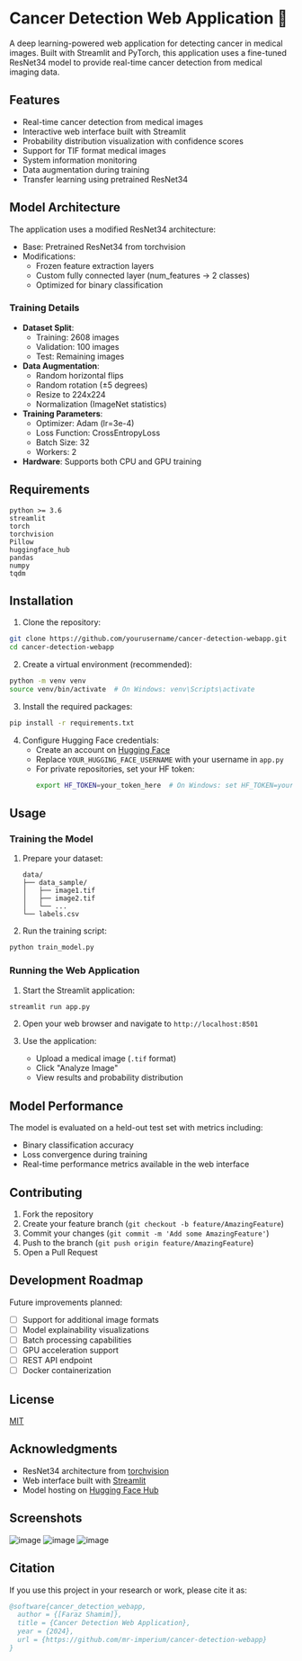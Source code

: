 # Cancer Detection Web Application 🔬

A deep learning-powered web application for detecting cancer in medical images. Built with Streamlit and PyTorch, this application uses a fine-tuned ResNet34 model to provide real-time cancer detection from medical imaging data.

## Features

- Real-time cancer detection from medical images
- Interactive web interface built with Streamlit
- Probability distribution visualization with confidence scores
- Support for TIF format medical images
- System information monitoring
- Data augmentation during training
- Transfer learning using pretrained ResNet34

## Model Architecture

The application uses a modified ResNet34 architecture:
- Base: Pretrained ResNet34 from torchvision
- Modifications:
  - Frozen feature extraction layers
  - Custom fully connected layer (num_features → 2 classes)
  - Optimized for binary classification

### Training Details

- **Dataset Split**:
  - Training: 2608 images
  - Validation: 100 images
  - Test: Remaining images
- **Data Augmentation**:
  - Random horizontal flips
  - Random rotation (±5 degrees)
  - Resize to 224x224
  - Normalization (ImageNet statistics)
- **Training Parameters**:
  - Optimizer: Adam (lr=3e-4)
  - Loss Function: CrossEntropyLoss
  - Batch Size: 32
  - Workers: 2
- **Hardware**: Supports both CPU and GPU training

## Requirements

```
python >= 3.6
streamlit
torch
torchvision
Pillow
huggingface_hub
pandas
numpy
tqdm
```

## Installation

1. Clone the repository:
```bash
git clone https://github.com/yourusername/cancer-detection-webapp.git
cd cancer-detection-webapp
```

2. Create a virtual environment (recommended):
```bash
python -m venv venv
source venv/bin/activate  # On Windows: venv\Scripts\activate
```

3. Install the required packages:
```bash
pip install -r requirements.txt
```

4. Configure Hugging Face credentials:
   - Create an account on [Hugging Face](https://huggingface.co)
   - Replace `YOUR_HUGGING_FACE_USERNAME` with your username in `app.py`
   - For private repositories, set your HF token:
     ```bash
     export HF_TOKEN=your_token_here  # On Windows: set HF_TOKEN=your_token_here
     ```

## Usage

### Training the Model

1. Prepare your dataset:
   ```
   data/
   ├── data_sample/
   │   ├── image1.tif
   │   ├── image2.tif
   │   └── ...
   └── labels.csv
   ```

2. Run the training script:
```bash
python train_model.py
```

### Running the Web Application

1. Start the Streamlit application:
```bash
streamlit run app.py
```

2. Open your web browser and navigate to `http://localhost:8501`

3. Use the application:
   - Upload a medical image (`.tif` format)
   - Click "Analyze Image"
   - View results and probability distribution

## Model Performance

The model is evaluated on a held-out test set with metrics including:
- Binary classification accuracy
- Loss convergence during training
- Real-time performance metrics available in the web interface

## Contributing

1. Fork the repository
2. Create your feature branch (`git checkout -b feature/AmazingFeature`)
3. Commit your changes (`git commit -m 'Add some AmazingFeature'`)
4. Push to the branch (`git push origin feature/AmazingFeature`)
5. Open a Pull Request

## Development Roadmap

Future improvements planned:
- [ ] Support for additional image formats
- [ ] Model explainability visualizations
- [ ] Batch processing capabilities
- [ ] GPU acceleration support
- [ ] REST API endpoint
- [ ] Docker containerization

## License

[MIT](https://github.com/Mr-Imperium/Cancer-Detection/blob/main/LICENSE)
## Acknowledgments

- ResNet34 architecture from [torchvision](https://pytorch.org/vision/)
- Web interface built with [Streamlit](https://streamlit.io/)
- Model hosting on [Hugging Face Hub](https://huggingface.co/)

## Screenshots
![image](https://github.com/user-attachments/assets/961b0640-776d-4c82-9789-00375e1e3067)
![image](https://github.com/user-attachments/assets/285576b8-d3df-4f0c-891e-366c641a796a)
![image](https://github.com/user-attachments/assets/9877245c-1117-4239-a82d-bd94b314dd72)


## Citation

If you use this project in your research or work, please cite it as:

```bibtex
@software{cancer_detection_webapp,
  author = {[Faraz Shamim]},
  title = {Cancer Detection Web Application},
  year = {2024},
  url = {https://github.com/mr-imperium/cancer-detection-webapp}
}
```
